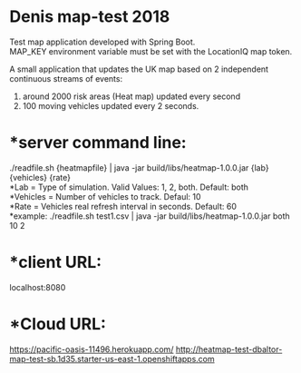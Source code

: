 # Denis map-test 2018
Test map application developed with Spring Boot.
<br>MAP_KEY environment variable must be set with the LocationIQ map token.

A small application that updates the UK map based on 2 independent continuous streams of events: 
1) around 2000 risk areas (Heat map) updated every second 
2) 100 moving vehicles updated every 2 seconds.

*server command line:
=====================
./readfile.sh {heatmapfile} | java -jar build/libs/heatmap-1.0.0.jar {lab} {vehicles} {rate}
<br>*Lab = Type of simulation. Valid Values: 1, 2, both. Default: both
<br>*Vehicles = Number of vehicles to track. Defaul: 10
<br>*Rate = Vehicles real refresh interval in seconds. Default: 60
<br>*example: ./readfile.sh test1.csv | java -jar build/libs/heatmap-1.0.0.jar both 10 2

*client URL:
============
localhost:8080

*Cloud URL:
===========
https://pacific-oasis-11496.herokuapp.com/
http://heatmap-test-dbaltor-map-test-sb.1d35.starter-us-east-1.openshiftapps.com




